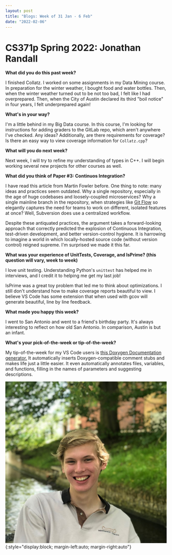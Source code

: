 ```yaml
---
layout: post
title: "Blogs: Week of 31 Jan - 6 Feb"
date: "2022-02-06"
---
```


# CS371p Spring 2022: Jonathan Randall

**What did you do this past week?**

I finished Collatz. I worked on some assignments in my Data Mining course. In preparation for the winter weather, I bought food and water bottles. Then, when the winter weather turned out to be not too bad, I felt like I had overprepared. Then, when the City of Austin declared its third "boil notice" in four years, I felt underprepared again!

**What's in your way?**

I'm a little behind in my Big Data course. In this course, I'm looking for instructions for adding graders to the GitLab repo, which aren't anywhere I've checked. Any ideas? Additionally, are there requirements for coverage? Is there an easy way to view coverage information for `Collatz.cpp`?

**What will you do next week?**

Next week, I will try to refine my understanding of types in C++. I will begin working several new projects for other courses as well.

**What did you think of Paper #3: Continuos Integration?**

I have read this article from Martin Fowler before. One thing to note: many ideas and practices seem outdated. Why a single repository, especially in the age of huge codebases and loosely-coupled microservices? Why a single mainline branch in the repository, when strategies like [Git Flow](https://www.atlassian.com/git/tutorials/comparing-workflows/gitflow-workflow#:~:text=What%20is%20Gitflow%3F,branches%20and%20multiple%20primary%20branches.&text=Under%20this%20model%2C%20developers%20create,until%20the%20feature%20is%20complete.) so elegantly captures the need for teams to work on different, isolated features at once? Well, Subversion does use a centralized workflow. 

Despite these antiquated practices, the argument takes a forward-looking approach that correctly predicted the explosion of Continuous Integration, test-driven development, and better version-control hygiene. It is harrowing to imagine a world in which locally-hosted source code (without version control) reigned supreme. I'm surprised we made it this far.

**What was your experience of UnitTests, Coverage, and IsPrime? (this question will vary, week to week)**

I love unit testing. Understanding Python's `unittest` has helped me in interviews, and I credit it to helping me get my last job!

IsPrime was a great toy problem that led me to think about optimizations. I still don't understand how to make coverage reports beautiful to view. I believe VS Code has some extension that when used with gcov will generate beautiful, line by line feedback. 

**What made you happy this week?**

I went to San Antonio and went to a friend's birthday party. It's always interesting to reflect on how old San Antonio. In comparison, Austin is but an infant.

**What's your pick-of-the-week or tip-of-the-week?**

My tip-of-the-week for my VS Code users is [this Doxygen Documentation generator.](https://marketplace.visualstudio.com/items?itemName=cschlosser.doxdocgen) It automatically inserts Doxygen-compatible comment stubs and makes life just a little easier. It even automatically annotates files, variables, and functions, filling in the names of parameters and suggesting descriptions.

![Headshot](/assets/jonathan.png){:style="display:block; margin-left:auto; margin-right:auto"}
